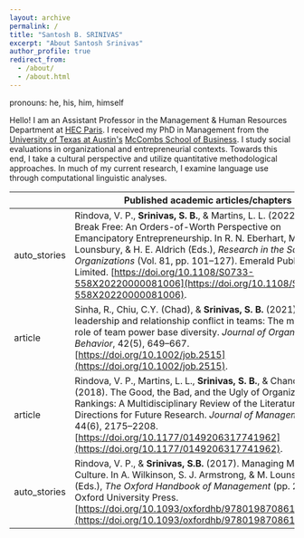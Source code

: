 ```yaml
---
layout: archive
permalink: /
title: "Santosh B. SRINIVAS"
excerpt: "About Santosh Srinivas"
author_profile: true
redirect_from: 
  - /about/
  - /about.html
---
```

<i class="fa fa-venus-mars" aria-hidden="true"></i> pronouns: he, his, him, himself

Hello! I am an Assistant Professor in the Management & Human Resources Department at [HEC Paris](https://www.hec.edu/en). I received my PhD in Management from the [University of Texas at Austin's](https://www.utexas.edu/) [McCombs School of Business](https://www.mccombs.utexas.edu/). I study social evaluations in organizational and entrepreneurial contexts. Towards this end, I take a cultural perspective and utilize quantitative methodological approaches. In much of my current research, I examine language use through computational linguistic analyses.


|                                                              |Published academic articles/chapters|
|--------------------------------------------------------------|-----|
| <span class="material-symbols-outlined">auto_stories</span>  |Rindova, V. P., **Srinivas, S. B.**, & Martins, L. L. (2022). How to Break Free: An Orders-of-Worth Perspective on Emancipatory Entrepreneurship. In R. N. Eberhart, M. Lounsbury, & H. E. Aldrich (Eds.), _Research in the Sociology of Organizations_ (Vol. 81, pp. 101–127). Emerald Publishing Limited. [https://doi.org/10.1108/S0733-558X20220000081006](https://doi.org/10.1108/S0733-558X20220000081006). |
| <span class="material-symbols-outlined">article</span>       |Sinha, R., Chiu, C.Y. (Chad), & **Srinivas, S. B.** (2021). Shared leadership and relationship conflict in teams: The moderating role of team power base diversity. _Journal of Organizational Behavior_, 42(5), 649–667. [https://doi.org/10.1002/job.2515](https://doi.org/10.1002/job.2515). |
| <span class="material-symbols-outlined">article</span>       |Rindova, V. P., Martins, L. L., **Srinivas, S. B.**, & Chandler, D. (2018). The Good, the Bad, and the Ugly of Organizational Rankings: A Multidisciplinary Review of the Literature and Directions for Future Research. _Journal of Management_, 44(6), 2175–2208. [https://doi.org/10.1177/0149206317741962](https://doi.org/10.1177/0149206317741962). |
| <span class="material-symbols-outlined">auto_stories</span> |Rindova, V. P., & **Srinivas, S.B.** (2017). Managing Meaning—Culture. In A. Wilkinson, S. J. Armstrong, & M. Lounsbury (Eds.), _The Oxford Handbook of Management_ (pp. 256–275). Oxford University Press. [https://doi.org/10.1093/oxfordhb/9780198708612.013.14](https://doi.org/10.1093/oxfordhb/9780198708612.013.14).|









